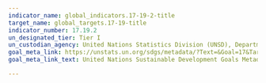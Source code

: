 ```yaml
---
indicator_name: global_indicators.17-19-2-title
target_name: global_targets.17-19-title
indicator_number: 17.19.2
un_designated_tier: Tier I
un_custodian_agency: United Nations Statistics Division (UNSD), Department of Economic and Social Affairs, United Nations
goal_meta_link: https://unstats.un.org/sdgs/metadata/?Text=&Goal=17&Target=17.19
goal_meta_link_text: United Nations Sustainable Development Goals Metadata (PDF 469 KB)

---
```

